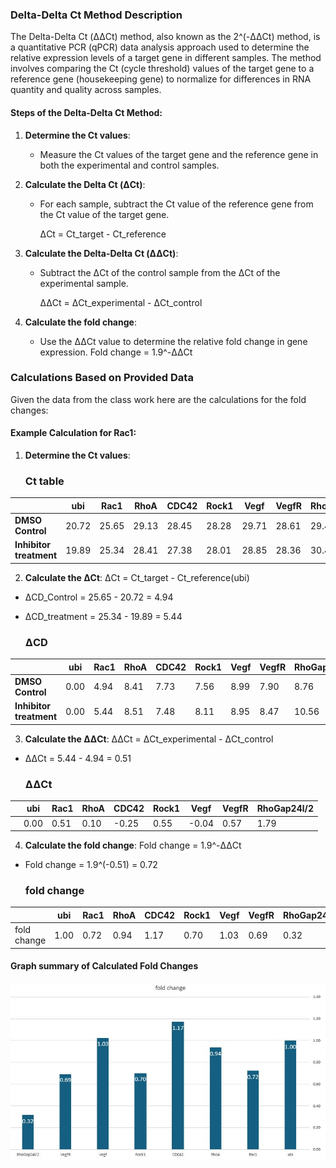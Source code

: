 ### Delta-Delta Ct Method Description

The Delta-Delta Ct (ΔΔCt) method, also known as the 2^(-ΔΔCt) method, is a quantitative PCR (qPCR) data analysis approach used to determine the relative expression levels of a target gene in different samples. The method involves comparing the Ct (cycle threshold) values of the target gene to a reference gene (housekeeping gene) to normalize for differences in RNA quantity and quality across samples.

#### Steps of the Delta-Delta Ct Method:

1. **Determine the Ct values**:
   - Measure the Ct values of the target gene and the reference gene in both the experimental and control samples.

2. **Calculate the Delta Ct (ΔCt)**:
   - For each sample, subtract the Ct value of the reference gene from the Ct value of the target gene.
     
     ΔCt = Ct_target - Ct_reference

3. **Calculate the Delta-Delta Ct (ΔΔCt)**:
   - Subtract the ΔCt of the control sample from the ΔCt of the experimental sample.
     
     ΔΔCt = ΔCt_experimental - ΔCt_control

4. **Calculate the fold change**:
   - Use the ΔΔCt value to determine the relative fold change in gene expression.
     Fold change = 1.9^-ΔΔCt

### Calculations Based on Provided Data

Given the data from the class work
here are the calculations for the fold changes:
#### Example Calculation for Rac1:

1. **Determine the Ct values**: 

    ### Ct table

|                    | ubi  | Rac1 | RhoA | CDC42 | Rock1 | Vegf | VegfR | RhoGap24l/2 |
|--------------------|------|------|------|-------|-------|------|-------|-------------|
| **DMSO Control**   | 20.72| 25.65| 29.13| 28.45 | 28.28 | 29.71| 28.61 | 29.48        |
| **Inhibitor treatment** | 19.89| 25.34| 28.41| 27.38 | 28.01 | 28.85| 28.36 | 30.45        |

2. **Calculate the ΔCt**:
ΔCt = Ct_target - Ct_reference(ubi)

- ΔCD_Control =  25.65 - 20.72 = 4.94
- ΔCD_treatment = 25.34 - 19.89 = 5.44

   ### ΔCD
|                    | ubi  | Rac1 | RhoA | CDC42 | Rock1 | Vegf | VegfR | RhoGap24l/2 |
|--------------------|------|------|------|-------|-------|------|-------|-------------|
| **DMSO Control**   | 0.00 | 4.94 | 8.41 | 7.73  | 7.56  | 8.99 | 7.90  | 8.76         |
| **Inhibitor treatment** | 0.00 | 5.44 | 8.51 | 7.48  | 8.11  | 8.95 | 8.47  | 10.56        |

3. **Calculate the ΔΔCt**:
ΔΔCt = ΔCt_experimental - ΔCt_control

- ΔΔCt = 5.44 - 4.94 = 0.51

    ### ΔΔCt
|      | ubi  | Rac1 | RhoA | CDC42 | Rock1 | Vegf | VegfR | RhoGap24l/2 |
|------|------|------|------|-------|-------|------|-------|-------------|
|  | 0.00 | 0.51 | 0.10 | -0.25 | 0.55 | -0.04 | 0.57 | 1.79          |
  

4. **Calculate the fold change**:
   Fold change = 1.9^-ΔΔCt

- Fold change = 1.9^(-0.51) = 0.72

    ### fold change
|            | ubi  | Rac1 | RhoA | CDC42 | Rock1 | Vegf | VegfR | RhoGap24l/2 |
|------------|------|------|------|-------|-------|------|-------|-------------|
| fold change| 1.00 | 0.72 | 0.94 | 1.17  | 0.70  | 1.03 | 0.69  | 0.32          |

#### Graph summary of Calculated Fold Changes

![alt text](../images/graph_summary_Calculated_Fold_Changes.jpg)
